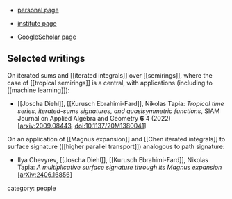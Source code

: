 
* [personal page](https://diehlj.github.io/)

* [institute page](https://math-inf.uni-greifswald.de/institut/ueber-uns/mitarbeitende/prof-dr-joscha-diehl/)

* [GoogleScholar page](https://scholar.google.com/citations?user=AbXp1zQAAAAJ)

## Selected writings

On iterated sums and [[iterated integrals]] over [[semirings]], where the case of [[tropical semirings]] is a central, with applications (including to [[machine learning]]):

* [[Joscha Diehl]], [[Kurusch Ebrahimi-Fard]], Nikolas Tapia: *Tropical time series, iterated-sums signatures, and quasisymmetric functions*, SIAM Journal on Applied Algebra and Geometry __6__ 4 (2022) &lbrack;[arxiv:2009.08443](https://arxiv.org/abs/2009.08443), [doi:10.1137/20M1380041](https://doi.org/10.1137/20M1380041)&rbrack;


On an application of [[Magnus expansion]] and [[Chen iterated integrals]] to surface signature ([[higher parallel transport]]) analogous to path signature:

* Ilya Chevyrev, [[Joscha Diehl]], [[Kurusch Ebrahimi-Fard]], Nikolas Tapia: *A multiplicative surface signature through its Magnus expansion* &lbrack;[arXiv:2406.16856](https://arxiv.org/abs/2406.16856)&rbrack;

category: people

